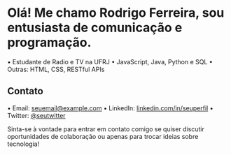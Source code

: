 # Olá! Me chamo Rodrigo Ferreira, sou entusiasta de comunicação e programação. 

• Estudante de Radio e TV na UFRJ
• JavaScript, Java, Python e SQL
• Outras: HTML, CSS, RESTful APIs

## Contato

• Email: seuemail@example.com
• LinkedIn: [linkedin.com/in/seuperfil](https://www.linkedin.com/in/seuperfil/)
• Twitter: [@seutwitter](https://twitter.com/seutwitter)

Sinta-se à vontade para entrar em contato comigo se quiser discutir oportunidades de colaboração ou apenas para trocar ideias sobre tecnologia!
